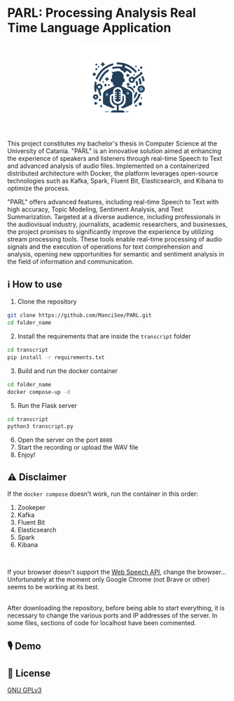 # PARL: Processing Analysis Real Time Language Application
<p align="center">
<img src="./images/Parlogo.png" style="width:40%; height:40%;">
</p>

This project constitutes my bachelor's thesis in Computer Science at the University of Catania. "PARL" is an innovative solution aimed at enhancing the experience of speakers and listeners through real-time Speech to Text and advanced analysis of audio files. Implemented on a containerized distributed architecture with Docker, the platform leverages open-source technologies such as Kafka, Spark, Fluent Bit, Elasticsearch, and Kibana to optimize the process.

"PARL" offers advanced features, including real-time Speech to Text with high accuracy, Topic Modeling, Sentiment Analysis, and Text Summarization. Targeted at a diverse audience, including professionals in the audiovisual industry, journalists, academic researchers, and businesses, the project promises to significantly improve the experience by utilizing stream processing tools. These tools enable real-time processing of audio signals and the execution of operations for text comprehension and analysis, opening new opportunities for semantic and sentiment analysis in the field of information and communication.
## ℹ️ How to use
1. Clone the repository
```bash
git clone https://github.com/ManciSee/PARL.git
cd folder_name
```
2. Install the requirements that are inside the ```transcript``` folder
```bash
cd transcript
pip install -r requirements.txt
```
3. Build and run the docker container
 ```bash
cd folder_name
docker compose-up -d
```
5. Run the Flask server
```bash
cd transcript
python3 transcript.py
```
6. Open the server on the port ```8880```
7. Start the recording or upload the WAV file
8. Enjoy!
## ⚠️ Disclaimer 
If the ```docker compose``` doesn't work, run the container in this order:
1. Zookeper
2. Kafka
3. Fluent Bit
4. Elasticsearch
5. Spark
6. Kibana
<br/> 

If your browser doesn't support the [Web Speech API](https://developer.mozilla.org/en-US/docs/Web/API/SpeechRecognition), change the browser... Unfortunately at the moment only Google Chrome (not Brave or other) seems to be working at its best.

<br/> 
After downloading the repository, before being able to start everything, it is necessary to change the various ports and IP addresses of the server. In some files, sections of code for localhost have been commented.

## 🎙️ Demo
## 👥 License
[GNU GPLv3](https://choosealicense.com/licenses/gpl-3.0/)
